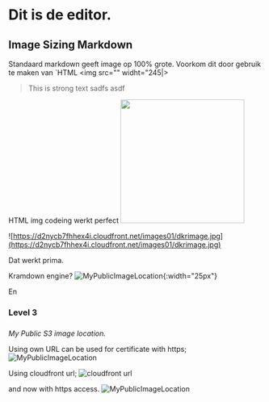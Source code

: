 # Dit is de editor.

## Image Sizing Markdown
Standaard markdown geeft image op 100% grote. Voorkom dit door gebruik te maken van `HTML <img src="" widht="245|>

> This is strong text
> sadfs
> asdf


HTML img codeing werkt perfect
<img src="https://d2nycb7fhhex4i.cloudfront.net/images01/dkrimage.jpg" width=245> 

![https://d2nycb7fhhex4i.cloudfront.net/images01/dkrimage.jpg](https://d2nycb7fhhex4i.cloudfront.net/images01/dkrimage.jpg) 

Dat werkt prima.

Kramdown engine? ![MyPublicImageLocation](https://storage001.public62818.s3-eu-west-1.amazonaws.com/images01/dkrimage.jpg ){:width="25px"}

En

### Level 3

###  

_My Public S3 image location._

Using own URL can be used for certificate with https; ![MyPublicImageLocation](https://storage001.public62818.s3-eu-west-1.amazonaws.com/images01/dkrimage.jpg)

Using cloudfront url; ![cloudfront url](https://d2nycb7fhhex4i.cloudfront.net/images01/dkrimage.jpg)

and now with https access. ![MyPublicImageLocation](https://storage001.public62818.s3-eu-west-1.amazonaws.com/images01/dkrimage.jpg)

<!--stackedit_data:
eyJoaXN0b3J5IjpbMTk1NTIwOTQ3NiwxNjYzNDkyMDc2LDEwND
Y2ODE3NzNdfQ==
-->
